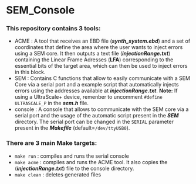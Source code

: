 # SEM_Console
### This repository contains 3 tools:
  - ACME : A tool that receives an EBD file (***synth_system.ebd***) and a set of coordinates that define the area where the user wants to inject errors using a SEM core. It then outputs a text file (***injectionRange.txt***) containing the Linear Frame Adresses (**LFA**) corresponding to the essential bits of the target area, which can then be used to inject errors in this block.
  - SEM : Contains C functions that allow to easily communicate with a SEM Core via a serial port and a example script that automatically injects errors using the addresses available at ***injectionRange.txt***. **Note:** If using a UltraScale+ device, remenber to uncomment ``#define ULTRASCALE_P`` in the ***sem.h*** file.
  - console : A console that allows to communicate with the SEM core via a serial port and the usage of the automatic script present in the ***SEM*** directory. The serial port can be changed in the ``SERIAL`` parameter present in the ***Makefile*** (default=``/dev/ttyUSB0``).

### There are 3 main Make targets:
  - ``make run`` : compiles and runs the serial console
  - ``make acme`` : compiles and runs the ACME tool. It also copies the (***injectionRange.txt***) file to the console directory.
  - ``make clean`` : deletes generated files
